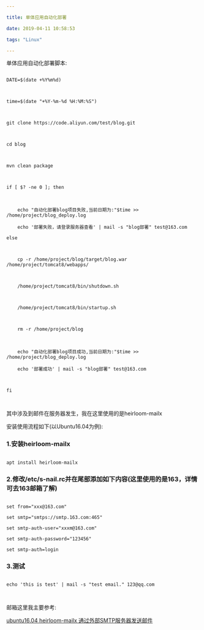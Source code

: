 ---
title: 单体应用自动化部署
date: 2019-04-11 10:58:53
tags: "Linux"
---

单体应用自动化部署脚本:
<!--more-->
```
DATE=$(date +%Y%m%d)

time=$(date "+%Y-%m-%d %H:%M:%S")

git clone https://code.aliyun.com/test/blog.git

cd blog

mvn clean package

if [ $? -ne 0 ]; then

    echo "自动化部署blog项目失败,当前日期为:"$time >> /home/project/blog_deploy.log
    echo '部署失败，请登录服务器查看' | mail -s "blog部署" test@163.com
else

    cp -r /home/project/blog/target/blog.war /home/project/tomcat8/webapps/

    /home/project/tomcat8/bin/shutdown.sh

    /home/project/tomcat8/bin/startup.sh

    rm -r /home/project/blog

    echo "自动化部署blog项目成功,当前日期为:"$time >> /home/project/blog_deploy.log
    echo '部署成功' | mail -s "blog部署" test@163.com

fi

```

其中涉及到邮件在服务器发生，我在这里使用的是heirloom-mailx

安装使用流程如下(以Ubuntu16.04为例):

### 1.安装heirloom-mailx
```
apt install heirloom-mailx
```

### 2.修改/etc/s-nail.rc并在尾部添加如下内容(这里使用的是163，详情可去163邮箱了解)
```
set from="xxx@163.com"
set smtp="smtps://smtp.163.com:465"
set smtp-auth-user="xxxm@163.com"
set smtp-auth-password="123456"
set smtp-auth=login
```


### 3.测试
```
echo 'this is test' | mail -s "test email." 123@qq.com

```

邮箱这里我主要参考:
[ubuntu16.04 heirloom-mailx 通过外部SMTP服务器发送邮件](https://blog.csdn.net/just_shunjian/article/details/78677054)